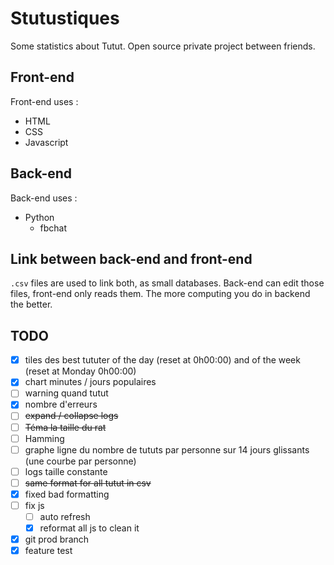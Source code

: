 # Stutustiques

Some statistics about Tutut.
Open source private project between friends.

## Front-end

Front-end uses :
- HTML
- CSS
- Javascript

## Back-end

Back-end uses :
- Python
  - fbchat

## Link between back-end and front-end

`.csv` files are used to link both, as small databases. Back-end can edit those files, front-end only reads them.
The more computing you do in backend the better.

## TODO
- [x] tiles des best tututer of the day (reset at 0h00:00) and of the week (reset at Monday 0h00:00)
- [x] chart minutes / jours populaires
- [ ] warning quand tutut 
- [x] nombre d'erreurs
- [ ] ~~expand / collapse logs~~
- [ ] ~~Téma la taille du rat~~
- [ ] Hamming
- [ ] graphe ligne du nombre de tututs par personne sur 14 jours glissants (une courbe par personne)
- [ ] logs taille constante
- [ ] ~~same format for all tutut in csv~~
- [x] fixed bad formatting
- [ ] fix js
  - [ ] auto refresh
  - [x] reformat all js to clean it
- [x] git prod branch
- [x] feature test